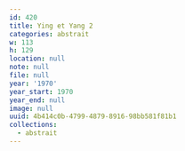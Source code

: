 ```yaml
---
id: 420
title: Ying et Yang 2
categories: abstrait
w: 113
h: 129
location: null
note: null
file: null
year: '1970'
year_start: 1970
year_end: null
image: null
uuid: 4b414c0b-4799-4879-8916-98bb581f81b1
collections:
  - abstrait
---
```


